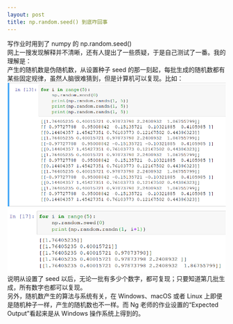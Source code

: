 ```yaml
---  
layout: post  
title: np.random.seed() 到底咋回事  
---  
```

  
写作业时用到了 numpy 的 np.random.seed()  
网上一搜发现解释并不清晰，还有人提出了一些质疑，于是自己测试了一番。我的理解是：  
产生的随机数是伪随机数，从设置种子 seed 的那一刻起，每批生成的随机数都有某些固定规律，虽然人脑很难猜到，但是计算机可以复现。比如：  
![1](/img/nprandomseed-1.png)  
![2](/img/nprandomseed-2.png)  
说明从设置了 seed 以后，无论一批有多少个数字，都可复现；只要知道第几批生成，所有数字也都可以复现。  
另外，随机数产生的算法与系统有关，在 Windows、macOS 或者 Linux 上即便是随机种子一样，产生的随机数也不一样。而 Ng 老师的作业设置的“Expected Output”看起来是从 Windows 操作系统上得到的。  
